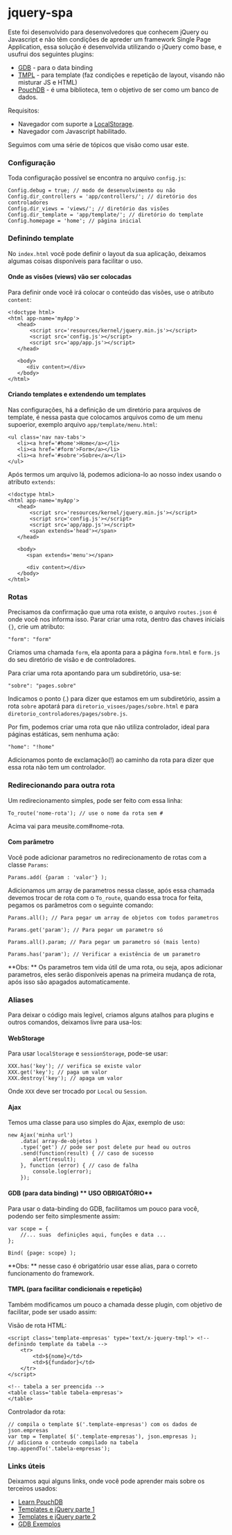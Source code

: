 # jquery-spa

Este foi desenvolvido para desenvolvedores que conhecem jQuery ou Javascript e não têm condições de apreder um framework Single Page Application, essa solução é desenvolvida utilizando o jQuery como base, e usufrui dos seguintes plugins:

- [GDB](https://github.com/JohnLouderback/GDB) - para o data binding
- [TMPL](https://github.com/BorisMoore/jquery-tmpl) - para template (faz condições e repetição de layout, visando não misturar JS e HTML)
- [PouchDB](https://github.com/pouchdb/pouchdb) - é uma biblioteca, tem o objetivo de ser como um banco de dados.

Requisitos:
- Navegador com suporte a [LocalStorage](http://www.w3schools.com/html/html5_webstorage.asp).
- Navegador com Javascript habilitado.

Seguimos com uma série de tópicos que visão como usar este.

### Configuração
Toda configuração possível se encontra no arquivo `config.js`:

    Config.debug = true; // modo de desenvolvimento ou não
    Config.dir_controllers = 'app/controllers/'; // diretório dos controladores
    Config.dir_views = 'views/'; // diretório das visões
    Config.dir_template = 'app/template/'; // diretório do template
    Config.homepage = 'home'; // página inicial

### Definindo template
No `index.html` você pode definir o layout da sua aplicação, deixamos algumas coisas disponíveis para facilitar o uso.

#### Onde as visões (views) vão ser colocadas
Para definir onde você irá colocar o conteúdo das visões, use o atributo `content`:

    <!doctype html>
    <html app-name='myApp'>
       <head>
           <script src='resources/kernel/jquery.min.js'></script>
           <script src='config.js'></script>
           <script src='app/app.js'></script>
       </head>

       <body>
          <div content></div>
       </body>
    </html>

#### Criando templates e extendendo um templates
Nas configurações, há a definição de um diretório para arquivos de template, é nessa pasta que colocamos arquivos como de um menu supoerior, exemplo arquivo `app/template/menu.html`:

    <ul class='nav nav-tabs'>
       <li><a href='#home'>Home</a></li>
       <li><a href='#form'>Form</a></li>
       <li><a href='#sobre'>Sobre</a></li>
    </ul>

Após termos um arquivo lá, podemos adiciona-lo ao nosso index usando o atributo `extends`:

    <!doctype html>
    <html app-name='myApp'>
       <head>
           <script src='resources/kernel/jquery.min.js'></script>
           <script src='config.js'></script>
           <script src='app/app.js'></script>
           <span extends='head'></span>
       </head>

       <body>
          <span extends='menu'></span>

          <div content></div>
       </body>
    </html>



### Rotas
Precisamos da confirmação que uma rota existe, o arquivo `routes.json` é onde você nos informa isso. Parar criar uma rota, dentro das chaves iniciais `{}`, crie um atributo:

    "form": "form"

Criamos uma chamada `form`, ela aponta para a página `form.html` e `form.js` do seu diretório de visão e de controladores.

Para criar uma rota apontando para um subdiretório, usa-se:

    "sobre": "pages.sobre"
Indicamos o ponto (.) para dizer que estamos em um subdiretório, assim a rota `sobre` apotará para `diretorio_visoes/pages/sobre.html` e para `diretorio_controladores/pages/sobre.js`.

Por fim, podemos criar uma rota que não utiliza controlador, ideal para páginas estáticas, sem nenhuma ação:

    "home": "!home"

Adicionamos ponto de exclamação(!) ao caminho da rota para dizer que essa rota não tem um controlador.

### Redirecionando para outra rota

Um redirecionamento simples, pode ser feito com essa linha:

    To_route('nome-rota'); // use o nome da rota sem #

Acima vai para meusite.com#nome-rota.

#### Com parâmetro
Você pode adicionar parametros no redirecionamento de rotas com a classe `Params`:

    Params.add( {param : 'valor'} );

Adicionamos um array de parametros nessa classe, após essa chamada devemos trocar de rota com o `To_route`, quando essa troca for feita, pegamos os parâmetros com o seguinte comando:

    Params.all(); // Para pegar um array de objetos com todos parametros

    Params.get('param'); // Para pegar um parametro só

    Params.all().param; // Para pegar um parametro só (mais lento)

    Params.has('param'); // Verificar a existência de um parametro

**Obs: ** Os parametros tem vida útil de uma rota, ou seja, apos adicionar parametros, eles serão disponíveis apenas na primeira mudança de rota, após isso são apagados automaticamente.

### Aliases

Para deixar o código mais legível, criamos alguns atalhos para plugins e outros comandos, deixamos livre para usa-los:

#### WebStorage

Para usar `localStorage` e `sessionStorage`, pode-se usar:

    XXX.has('key'); // verifica se existe valor
    XXX.get('key'); // paga um valor
    XXX.destroy('key'); // apaga um valor

Onde `XXX` deve ser trocado por `Local` ou `Session`.

#### Ajax

Temos uma classe para uso simples do Ajax, exemplo de uso:

    new Ajax('minha url')
        .data( array-de-objetos )
        .type('get') // pode ser post delete pur head ou outros
        .send(function(result) { // caso de sucesso
            alert(result);
        }, function (error) { // caso de falha
            console.log(error);
        });

#### GDB (para data binding) ** USO OBRIGATÓRIO**

Para usar o data-binding do GDB, facilitamos um pouco para você, podendo ser feito simplesmente assim:

    var scope = {
        //... suas  definições aqui, funções e data ...
    };

    Bind( {page: scope} );

**Obs: ** nesse caso é obrigatório usar esse alias, para o correto funcionamento do framework.

#### TMPL (para facilitar condicionais e repetição)

Também modificamos um pouco a chamada desse plugin, com objetivo de facilitar, pode ser usado assim:

Visão de rota HTML:

    <script class='template-empresas' type='text/x-jquery-tmpl'> <!-- definindo template da tabela -->
        <tr>
            <td>${nome}</td>
            <td>${fundador}</td>
        </tr>
    </script>

    <!-- tabela a ser preencida -->
    <table class='table tabela-empresas'>
    </table>

Controlador da rota:

    // compila o template $('.template-empresas') com os dados de json.empresas
    var tmp = Template( $('.template-empresas'), json.empresas );
    // adiciona o conteudo compilado na tabela
    tmp.appendTo('.tabela-empresas');


### Links úteis

Deixamos aqui alguns links, onde você pode aprender mais sobre os terceiros usados:

- [Learn PouchDB](https://pouchdb.com/learn.html)
- [Templates e jQuery parte 1](https://tableless.com.br/templates-e-jquery-parte-1/)
- [Templates e jQuery parte 2](https://tableless.com.br/templates-e-jquery-parte-2/)
- [GDB Exemplos](http://gdb.thewebdev.guru)
